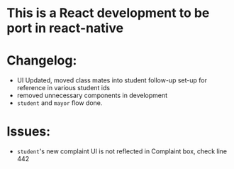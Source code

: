 # This is a React development to be port in react-native

# Changelog:

- UI Updated, moved class mates into student follow-up set-up for reference in various student ids
- removed unnecessary components in development
- `student` and `mayor` flow done.

# Issues:

- `student`'s new complaint UI is not reflected in Complaint box, check line 442
